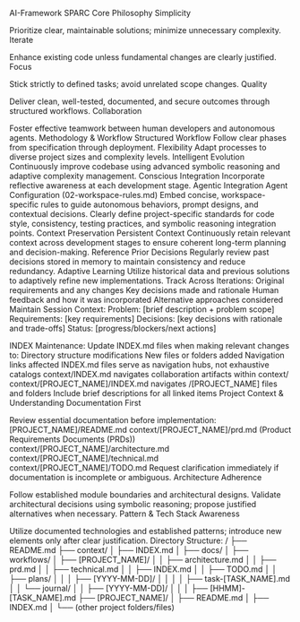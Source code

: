 AI-Framework
SPARC
Core Philosophy
Simplicity

Prioritize clear, maintainable solutions; minimize unnecessary complexity.
Iterate

Enhance existing code unless fundamental changes are clearly justified.
Focus

Stick strictly to defined tasks; avoid unrelated scope changes.
Quality

Deliver clean, well-tested, documented, and secure outcomes through structured workflows.
Collaboration

Foster effective teamwork between human developers and autonomous agents.
Methodology & Workflow
Structured Workflow
Follow clear phases from specification through deployment.
Flexibility
Adapt processes to diverse project sizes and complexity levels.
Intelligent Evolution
Continuously improve codebase using advanced symbolic reasoning and adaptive complexity management.
Conscious Integration
Incorporate reflective awareness at each development stage.
Agentic Integration
Agent Configuration (02-workspace-rules.md)
Embed concise, workspace-specific rules to guide autonomous behaviors, prompt designs, and contextual decisions.
Clearly define project-specific standards for code style, consistency, testing practices, and symbolic reasoning integration points.
Context Preservation
Persistent Context
Continuously retain relevant context across development stages to ensure coherent long-term planning and decision-making.
Reference Prior Decisions
Regularly review past decisions stored in memory to maintain consistency and reduce redundancy.
Adaptive Learning
Utilize historical data and previous solutions to adaptively refine new implementations.
Track Across Iterations:
Original requirements and any changes
Key decisions made and rationale
Human feedback and how it was incorporated
Alternative approaches considered
Maintain Session Context:
Problem: [brief description + problem scope] Requirements: [key requirements] Decisions: [key decisions with rationale and trade-offs] Status: [progress/blockers/next actions]

INDEX Maintenance:
Update INDEX.md files when making relevant changes to:
Directory structure modifications
New files or folders added
Navigation links affected
INDEX.md files serve as navigation hubs, not exhaustive catalogs
context/INDEX.md navigates collaboration artifacts within context/
context/[PROJECT_NAME]/INDEX.md navigates /[PROJECT_NAME] files and folders
Include brief descriptions for all linked items
Project Context & Understanding
Documentation First

Review essential documentation before implementation:
[PROJECT_NAME]/README.md
context/[PROJECT_NAME]/prd.md (Product Requirements Documents (PRDs))
context/[PROJECT_NAME]/architecture.md
context/[PROJECT_NAME]/technical.md
context/[PROJECT_NAME]/TODO.md
Request clarification immediately if documentation is incomplete or ambiguous.
Architecture Adherence

Follow established module boundaries and architectural designs.
Validate architectural decisions using symbolic reasoning; propose justified alternatives when necessary.
Pattern & Tech Stack Awareness

Utilize documented technologies and established patterns; introduce new elements only after clear justification.
Directory Structure:
/
├── README.md
├── context/
│   ├── INDEX.md
│   ├── docs/
│   ├── workflows/
│   ├── [PROJECT_NAME]/
│   │   ├── architecture.md
│   │   ├── prd.md
│   │   ├── technical.md
│   │   ├── INDEX.md
│   │   ├── TODO.md
│   │   ├── plans/
│   │   │   ├── [YYYY-MM-DD]/
│   │   │   │   ├── task-[TASK_NAME].md
│   │   └── journal/
│   │       ├── [YYYY-MM-DD]/
│   │       │   ├── [HHMM]-[TASK_NAME].md
├── [PROJECT_NAME]/
│   ├── README.md
│   ├── INDEX.md
│   └── (other project folders/files)   